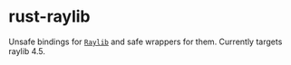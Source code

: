 # rust-raylib

Unsafe bindings for [`Raylib`](www.raylib.com) and safe wrappers for them.
Currently targets raylib 4.5.

